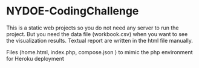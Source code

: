 # NYDOE-CodingChallenge
This is a static web projects so you do not need any server to run the project. But you need the data file (workbook.csv) when you want to see the visualization results. 
Textual report are written in the html file manually.

Files (home.html, index.php, compose.json ) to mimic the php environment for Heroku deployment
